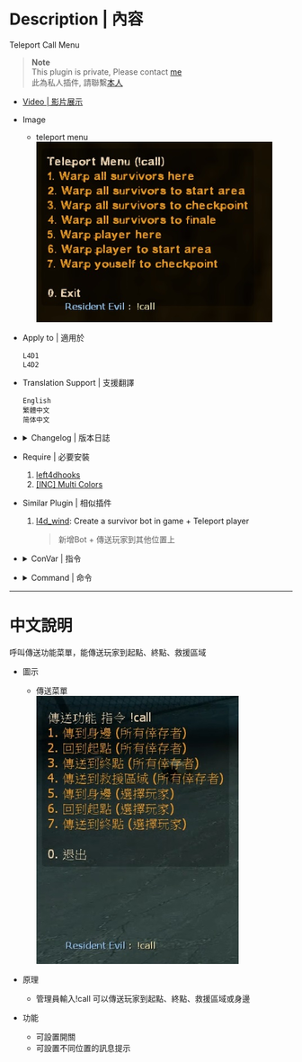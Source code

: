 # Description | 內容
Teleport Call Menu

> __Note__ <br/>
This plugin is private, Please contact [me](https://github.com/fbef0102/Game-Private_Plugin#私人插件列表-private-plugins-list)<br/>
此為私人插件, 請聯繫[本人](https://github.com/fbef0102/Game-Private_Plugin#私人插件列表-private-plugins-list)

* [Video | 影片展示](https://youtu.be/iux1bUZycjM)

* Image
	* teleport menu
	<br/>![l4d_teleport_call_1](image/l4d_teleport_call_1.jpg)

* Apply to | 適用於
	```
	L4D1
	L4D2
	```

* Translation Support | 支援翻譯
	```
	English
	繁體中文
	简体中文
	```

* <details><summary>Changelog | 版本日誌</summary>

	* v1.1h (2023-6-20)
		* Require lef4dhooks v1.33 or above
		* Renamed "l4d_telpeort_call" to "l4d_teleport_call"

	* v1.0h (2022-11-23)
		* Request by Yabi
		* Initial Release
</details>

* Require | 必要安裝
	1. [left4dhooks](https://forums.alliedmods.net/showthread.php?t=321696)
	2. [[INC] Multi Colors](https://github.com/fbef0102/L4D1_2-Plugins/releases/tag/Multi-Colors)

* Similar Plugin | 相似插件
	1. [l4d_wind](https://github.com/fbef0102/L4D1_2-Plugins/tree/master/l4d_wind): Create a survivor bot in game + Teleport player
		> 新增Bot + 傳送玩家到其他位置上

* <details><summary>ConVar | 指令</summary>

	* cfg/sourcemod/l4d_teleport_call.cfg
		```php
		// Changes how message displays. (0: Disable, 1:In chat, 2: In Hint Box, 3: In center text)
		l4d_teleport_call_announce_type "1"

		// 0=Plugin off, 1=Plugin on.
		l4d_teleport_call_enable "1"
		```
</details>

* <details><summary>Command | 命令</summary>

	* **Teleport Call Menu (Adm required: ADMFLAG_ROOT)**
		```php
		sm_call
		```
</details>

- - - -
# 中文說明
呼叫傳送功能菜單，能傳送玩家到起點、終點、救援區域

* 圖示
	* 傳送菜單
	<br/>![l4d_teleport_call_2](image/l4d_teleport_call_2.jpg)

* 原理
	* 管理員輸入!call 可以傳送玩家到起點、終點、救援區域或身邊

* 功能
	* 可設置開關
	* 可設置不同位置的訊息提示